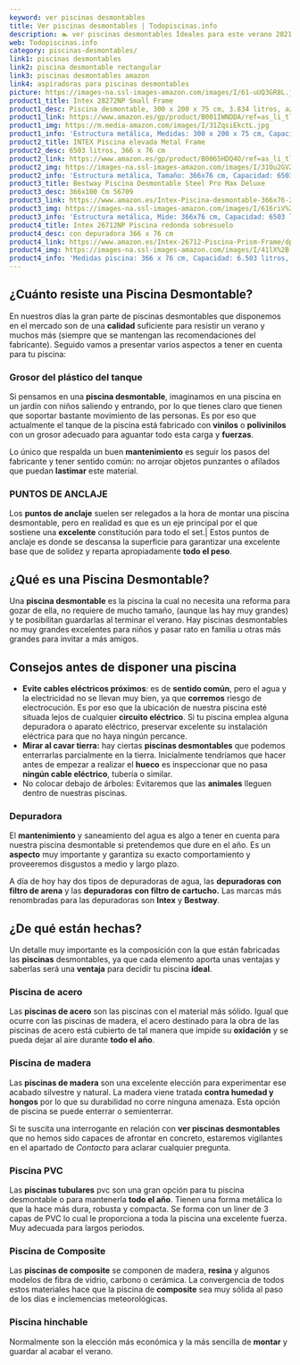 ```yaml
---
keyword: ver piscinas desmontables
title: Ver piscinas desmontables | Todopiscinas.info
description: 🏊 ver piscinas desmontables Ideales para este verano 2021. Aquí puedes comprar ver piscinas desmontables y comparar con otras similares. No dejes escapar ver piscinas desmontables a un precio realmente tentador.
web: Todopiscinas.info
category: piscinas-desmontables/
link1: piscinas desmontables
link2: piscina desmontable rectangular
link3: piscinas desmontables amazon
link4: aspiradoras para piscinas desmontables
picture: https://images-na.ssl-images-amazon.com/images/I/61-uUQ3GR8L.jpg
product1_title: Intex 28272NP Small Frame
product1_desc: Piscina desmontable, 300 x 200 x 75 cm, 3.834 litros, azul
product1_link: https://www.amazon.es/gp/product/B001IWNDDA/ref=as_li_tl?ie=UTF8&camp=3638&creative=24630&creativeASIN=B001IWNDDA&linkCode=as2&tag=todopiscinas0e-21&linkId=25b9d647487c889cb6ef56ed63f50ca1
product1_img: https://m.media-amazon.com/images/I/31ZqsiEkctL.jpg
product1_info: 'Estructura metálica, Medidas: 300 x 200 x 75 cm, Capacidad: 3.834 litros, Para 6 personas (+ 6 años), Fácil montaje, Forma rectangular'
product2_title: INTEX Piscina elevada Metal Frame
product2_desc: 6503 litros, 366 x 76 cm
product2_link: https://www.amazon.es/gp/product/B0065HDQ4O/ref=as_li_tl?ie=UTF8&camp=3638&creative=24630&creativeASIN=B0065HDQ4O&linkCode=as2&tag=todopiscinas0e-21&linkId=ed2430e3ba564d3527ee103df33ed7b3
product2_img: https://images-na.ssl-images-amazon.com/images/I/31Ou2GV2SAL.jpg
product2_info: 'Estructura metálica, Tamaño: 366x76 cm, Capacidad: 6503 litros, Forma circular, De 4 a 7 personas (+6 años)'
product3_title: Bestway Piscina Desmontable Steel Pro Max Deluxe
product3_desc: 366x100 Cm 56709
product3_link: https://www.amazon.es/Intex-Piscina-desmontable-366x76-28210NP/dp/B0065HDQ4O?__mk_es_ES=%C3%85M%C3%85%C5%BD%C3%95%C3%91&crid=25UQGV9HG2INI&dchild=1&keywords=piscinas+desmontables&qid=1615854176&sprefix=piscinas+dem%2Caps%2C201&sr=8-5&linkCode=ll1&tag=todopiscinas0e-21&linkId=34f200977c6cbaab1f3f4d9ac0e64755&language=es_ES&ref_=as_li_ss_tl
product3_img: https://images-na.ssl-images-amazon.com/images/I/616riV%2BiY3L.jpg
product3_info: 'Estructura metálica, Mide: 366x76 cm, Capacidad: 6503 litros, De 4 a 7 personas mayores de 6 años, Forma circular, Tecnología Super-Tough'
product4_title: Intex 26712NP Piscina redonda sobresuelo
product4_desc: con depuradora 366 x 76 cm
product4_link: https://www.amazon.es/Intex-26712-Piscina-Prism-Frame/dp/B07FB823GL?__mk_es_ES=%C3%85M%C3%85%C5%BD%C3%95%C3%91&dchild=1&keywords=piscinas+desmontables+con+depuradora&qid=1615936418&sr=8-5&linkCode=ll1&tag=todopiscinas0e-21&linkId=d98699de7830cd471766fa1daa36de34&language=es_ES&ref_=as_li_ss_tl
product4_img: https://images-na.ssl-images-amazon.com/images/I/41lX%2B-YpibL.jpg
product4_info: 'Medidas piscina: 366 x 76 cm, Capacidad: 6.503 litros, Incluye depuradora de cartucha A, Lona resistente triple capa'
---
```




## ¿Cuánto resiste una Piscina Desmontable?

En nuestros días la gran parte de piscinas desmontables que disponemos en el mercado son de una **calidad** suficiente para resistir un verano y muchos más (siempre que se mantengan las recomendaciones del fabricante). Seguido vamos a presentar varios aspectos a tener en cuenta para tu piscina:


### Grosor del plástico del tanque

Si pensamos en una **piscina desmontable**, imaginamos en una piscina en un jardín con niños saliendo y entrando, por lo que tienes claro que tienen que soportar bastante movimiento de las personas. Es por eso que actualmente el tanque de la piscina está fabricado con **vinilos** o **polivinilos** con un grosor adecuado para aguantar todo esta carga y **fuerzas**.

Lo único que respalda un	 buen **mantenimiento** es seguir los pasos del fabricante y tener sentido común: no arrojar objetos punzantes o afilados que puedan **lastimar** este material.


### PUNTOS DE ANCLAJE

Los **puntos de anclaje** suelen ser relegados a la hora de montar una piscina desmontable, pero en realidad es que es un eje principal por el que sostiene una **excelente** constitución para todo el set.| Estos puntos de anclaje es donde se descansa la superficie para garantizar una excelente base que de solidez y reparta apropiadamente **todo el peso**.
## ¿Qué es una Piscina Desmontable?

Una **piscina desmontable** es la piscina la cual no necesita una reforma para gozar de ella, no requiere de mucho tamaño, (aunque las hay muy grandes) y te posibilitan guardarlas al terminar el verano. Hay piscinas desmontables no muy grandes excelentes para niños y pasar rato en familia u otras más grandes para invitar a más amigos.

<external-banner></external-banner>



## Consejos antes de disponer una piscina



*   **Evite cables eléctricos próximos**: es de **sentido común**, pero el agua y la electricidad no se llevan muy bien, ya que **corremos** riesgo de electrocución. Es por eso que la ubicación de nuestra piscina esté situada lejos de cualquier **circuito eléctrico**. Si tu piscina emplea alguna depuradora o aparato eléctrico, preservar excelente su instalación eléctrica para que no haya ningún percance.
*   **Mirar al cavar tierra:** hay ciertas **piscinas desmontables** que podemos enterrarlas parcialmente en la tierra. Inicialmente tendríamos que hacer antes de empezar a realizar el **hueco** es inspeccionar que no pasa **ningún cable eléctrico**, tubería o similar.
*   No colocar debajo de árboles: Evitaremos que las **animales** lleguen dentro de nuestras piscinas.


### Depuradora

El **mantenimiento** y saneamiento del agua es algo a tener en cuenta para nuestra piscina desmontable si pretendemos que dure en el año. Es un **aspecto** muy importante y garantiza su exacto comportamiento y proveeremos disgustos a medio y largo plazo.

A día de hoy hay dos tipos de depuradoras de agua, las **depuradoras con filtro de arena** y  las **depuradoras** **con filtro de cartucho.** Las marcas más renombradas para las depuradoras son **Intex** y **Bestway**.

<stats-list :link1=link1 :link2=link2 :link3=link3 :link4=link4 :category=category></stats-list>


## ¿De qué  están hechas?

Un detalle muy importante es la composición con la que están fabricadas las **piscinas** desmontables, ya que cada elemento aporta unas ventajas y saberlas  será una **ventaja** para decidir tu piscina **ideal**.


### Piscina de acero

Las **piscinas de acero** son las piscinas con el material más sólido. Igual que ocurre con las piscinas de madera, el acero destinado para la obra de las piscinas de acero está cubierto de tal manera que impide su **oxidación** y se pueda dejar al aire durante **todo el año**.


### Piscina de madera

Las **piscinas de madera** son una excelente elección para experimentar ese acabado silvestre y natural. La madera viene tratada **contra humedad y hongos** por lo que su durabilidad no corre ninguna amenaza. Esta opción de piscina se puede enterrar o semienterrar.

Si te suscita una interrogante en relación con **ver piscinas desmontables** que no hemos sido capaces de afrontar en concreto, estaremos vigilantes en el apartado de _Contacto_ para aclarar cualquier pregunta.


### Piscina  PVC

Las **piscinas tubulares** pvc son una gran opción para tu piscina desmontable o para mantenerla **todo el año**. Tienen una forma metálica lo que la hace más dura, robusta y compacta. Se forma con un liner de 3 capas de PVC lo cual le proporciona a toda la piscina una excelente fuerza. Muy adecuada para largos periodos.


### Piscina de Composite

Las **piscinas de composite** se componen de madera, **resina** y algunos modelos de fibra de vidrio, carbono o cerámica. La convergencia de todos estos materiales hace que la piscina de **composite** sea muy sólida al paso de los días e inclemencias meteorológicas.


### Piscina hinchable

Normalmente son la elección más económica y la más sencilla de **montar** y guardar al acabar el verano.

<brand-panel :title=product1_title :desc=product1_desc :img=product1_img :link=product1_link></brand-panel>